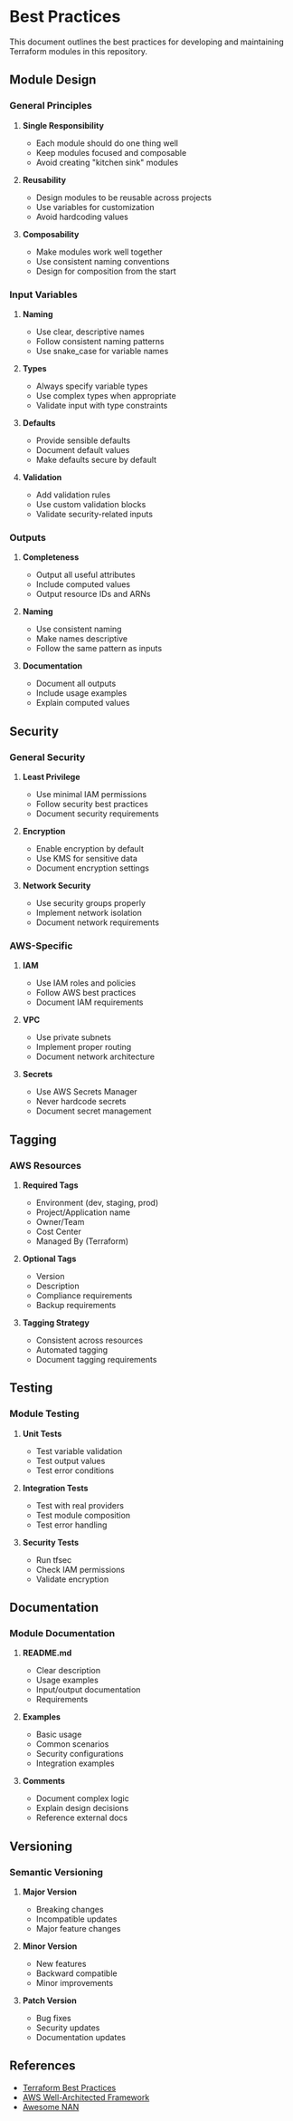 # Best Practices

This document outlines the best practices for developing and maintaining Terraform modules in this repository.

## Module Design

### General Principles

1. **Single Responsibility**
   - Each module should do one thing well
   - Keep modules focused and composable
   - Avoid creating "kitchen sink" modules

2. **Reusability**
   - Design modules to be reusable across projects
   - Use variables for customization
   - Avoid hardcoding values

3. **Composability**
   - Make modules work well together
   - Use consistent naming conventions
   - Design for composition from the start

### Input Variables

1. **Naming**
   - Use clear, descriptive names
   - Follow consistent naming patterns
   - Use snake_case for variable names

2. **Types**
   - Always specify variable types
   - Use complex types when appropriate
   - Validate input with type constraints

3. **Defaults**
   - Provide sensible defaults
   - Document default values
   - Make defaults secure by default

4. **Validation**
   - Add validation rules
   - Use custom validation blocks
   - Validate security-related inputs

### Outputs

1. **Completeness**
   - Output all useful attributes
   - Include computed values
   - Output resource IDs and ARNs

2. **Naming**
   - Use consistent naming
   - Make names descriptive
   - Follow the same pattern as inputs

3. **Documentation**
   - Document all outputs
   - Include usage examples
   - Explain computed values

## Security

### General Security

1. **Least Privilege**
   - Use minimal IAM permissions
   - Follow security best practices
   - Document security requirements

2. **Encryption**
   - Enable encryption by default
   - Use KMS for sensitive data
   - Document encryption settings

3. **Network Security**
   - Use security groups properly
   - Implement network isolation
   - Document network requirements

### AWS-Specific

1. **IAM**
   - Use IAM roles and policies
   - Follow AWS best practices
   - Document IAM requirements

2. **VPC**
   - Use private subnets
   - Implement proper routing
   - Document network architecture

3. **Secrets**
   - Use AWS Secrets Manager
   - Never hardcode secrets
   - Document secret management

## Tagging

### AWS Resources

1. **Required Tags**
   - Environment (dev, staging, prod)
   - Project/Application name
   - Owner/Team
   - Cost Center
   - Managed By (Terraform)

2. **Optional Tags**
   - Version
   - Description
   - Compliance requirements
   - Backup requirements

3. **Tagging Strategy**
   - Consistent across resources
   - Automated tagging
   - Document tagging requirements

## Testing

### Module Testing

1. **Unit Tests**
   - Test variable validation
   - Test output values
   - Test error conditions

2. **Integration Tests**
   - Test with real providers
   - Test module composition
   - Test error handling

3. **Security Tests**
   - Run tfsec
   - Check IAM permissions
   - Validate encryption

## Documentation

### Module Documentation

1. **README.md**
   - Clear description
   - Usage examples
   - Input/output documentation
   - Requirements

2. **Examples**
   - Basic usage
   - Common scenarios
   - Security configurations
   - Integration examples

3. **Comments**
   - Document complex logic
   - Explain design decisions
   - Reference external docs

## Versioning

### Semantic Versioning

1. **Major Version**
   - Breaking changes
   - Incompatible updates
   - Major feature changes

2. **Minor Version**
   - New features
   - Backward compatible
   - Minor improvements

3. **Patch Version**
   - Bug fixes
   - Security updates
   - Documentation updates

## References

- [Terraform Best Practices](https://www.terraform-best-practices.com/)
- [AWS Well-Architected Framework](https://aws.amazon.com/architecture/well-architected/)
- [Awesome NAN](https://github.com/nanlabs/awesome-nan)
